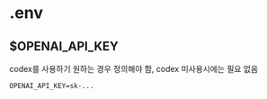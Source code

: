 # .env

## $OPENAI_API_KEY
codex를 사용하기 원하는 경우 정의해야 함, codex 미사용시에는 필요 없음

```properties
OPENAI_API_KEY=sk-...
```